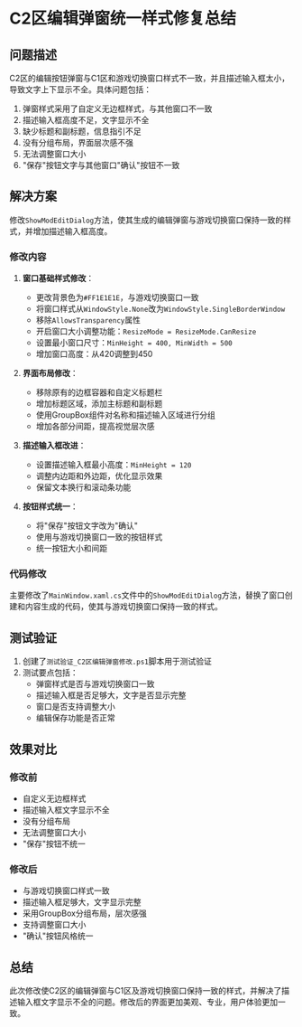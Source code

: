 # C2区编辑弹窗统一样式修复总结

## 问题描述

C2区的编辑按钮弹窗与C1区和游戏切换窗口样式不一致，并且描述输入框太小，导致文字上下显示不全。具体问题包括：

1. 弹窗样式采用了自定义无边框样式，与其他窗口不一致
2. 描述输入框高度不足，文字显示不全
3. 缺少标题和副标题，信息指引不足
4. 没有分组布局，界面层次感不强
5. 无法调整窗口大小
6. "保存"按钮文字与其他窗口"确认"按钮不一致

## 解决方案

修改`ShowModEditDialog`方法，使其生成的编辑弹窗与游戏切换窗口保持一致的样式，并增加描述输入框高度。

### 修改内容

1. **窗口基础样式修改**：
   - 更改背景色为`#FF1E1E1E`，与游戏切换窗口一致
   - 将窗口样式从`WindowStyle.None`改为`WindowStyle.SingleBorderWindow`
   - 移除`AllowsTransparency`属性
   - 开启窗口大小调整功能：`ResizeMode = ResizeMode.CanResize`
   - 设置最小窗口尺寸：`MinHeight = 400, MinWidth = 500`
   - 增加窗口高度：从420调整到450

2. **界面布局修改**：
   - 移除原有的边框容器和自定义标题栏
   - 增加标题区域，添加主标题和副标题
   - 使用GroupBox组件对名称和描述输入区域进行分组
   - 增加各部分间距，提高视觉层次感

3. **描述输入框改进**：
   - 设置描述输入框最小高度：`MinHeight = 120`
   - 调整内边距和外边距，优化显示效果
   - 保留文本换行和滚动条功能

4. **按钮样式统一**：
   - 将"保存"按钮文字改为"确认"
   - 使用与游戏切换窗口一致的按钮样式
   - 统一按钮大小和间距

### 代码修改

主要修改了`MainWindow.xaml.cs`文件中的`ShowModEditDialog`方法，替换了窗口创建和内容生成的代码，使其与游戏切换窗口保持一致的样式。

## 测试验证

1. 创建了`测试验证_C2区编辑弹窗修改.ps1`脚本用于测试验证
2. 测试要点包括：
   - 弹窗样式是否与游戏切换窗口一致
   - 描述输入框是否足够大，文字是否显示完整
   - 窗口是否支持调整大小
   - 编辑保存功能是否正常

## 效果对比

### 修改前
- 自定义无边框样式
- 描述输入框文字显示不全
- 没有分组布局
- 无法调整窗口大小
- "保存"按钮不统一

### 修改后
- 与游戏切换窗口样式一致
- 描述输入框足够大，文字显示完整
- 采用GroupBox分组布局，层次感强
- 支持调整窗口大小
- "确认"按钮风格统一

## 总结

此次修改使C2区的编辑弹窗与C1区及游戏切换窗口保持一致的样式，并解决了描述输入框文字显示不全的问题。修改后的界面更加美观、专业，用户体验更加一致。 